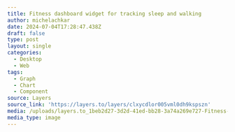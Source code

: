 ```yaml
---
title: Fitness dashboard widget for tracking sleep and walking
author: michelachkar
date: 2024-07-04T17:28:47.438Z
draft: false
type: post
layout: single
categories:
  - Desktop
  - Web
tags:
  - Graph
  - Chart
  - Component
source: Layers
source_link: 'https://layers.to/layers/clxycdlor005vml0dh9kspszn'
media: /uploads/layers.to_1beb2d27-3d2d-41ed-bb28-3a74a269e727-Fitness-Widget.webp
media_type: image
---
```


